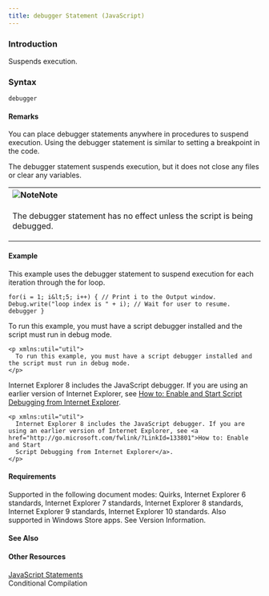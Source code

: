 ```yaml
---
title: debugger Statement (JavaScript)
---
```


### Introduction 

 Suspends execution.

### Syntax 

```
debugger
```

#### Remarks 

<div id="languageReferenceRemarksSection" class="section" name="collapseableSection" style="">
  <p xmlns:util="util">
    You can place <span sdata="langKeyword" value="debugger"><span class="keyword">debugger</span></span> statements anywhere in procedures to suspend execution. Using the <span sdata="langKeyword"
    value="debugger"><span class="keyword">debugger</span></span> statement is similar to setting a breakpoint in the code.
  </p>
  <p xmlns:util="util">
    The <span sdata="langKeyword" value="debugger"><span class="keyword">debugger</span></span> statement suspends execution, but it does not close any files or clear any variables.
  </p>
  <div class="alert">
    <table width="100%" cellspacing="0" cellpadding="0">
      <tr>
        <th align="left">
          <img class="note" alt="Note" title="Note" src="../icons/alert_note.gif" /><b>Note</b>
        </th>
      </tr>
      <tr>
        <td>
          <p xmlns:util="util">
            The <span sdata="langKeyword" value="debugger"><span class="keyword">debugger</span></span> statement has no effect unless the script is being debugged.
          </p>
        </td>
      </tr>
    </table>
  </div>
</div>

#### Example 

<p xmlns:util="util">
  This example uses the <span sdata="langKeyword" value="debugger"><span class="keyword">debugger</span></span> statement to suspend execution for each iteration through the <span sdata="langKeyword"
  value="for"><span class="keyword">for</span></span> loop.
</p>

```
for(i = 1; i&lt;5; i++) { // Print i to the Output window. Debug.write("loop index is " + i); // Wait for user to resume. debugger }
```

<p xmlns:util="util">
  To run this example, you must have a script debugger installed and the script must run in debug mode.
</p>

```
<p xmlns:util="util">
  To run this example, you must have a script debugger installed and the script must run in debug mode.
</p>
```

<p xmlns:util="util">
  Internet Explorer 8 includes the JavaScript debugger. If you are using an earlier version of Internet Explorer, see <a href="http://go.microsoft.com/fwlink/?LinkId=133801">How to: Enable and Start
  Script Debugging from Internet Explorer</a>.
</p>

```
<p xmlns:util="util">
  Internet Explorer 8 includes the JavaScript debugger. If you are using an earlier version of Internet Explorer, see <a href="http://go.microsoft.com/fwlink/?LinkId=133801">How to: Enable and Start
  Script Debugging from Internet Explorer</a>.
</p>
```

#### Requirements 

<div id="requirementsTitleSection" class="section" name="collapseableSection" style="">
  <p xmlns:util="util"></p>
  <p>
    Supported in the following document modes: Quirks, Internet Explorer 6 standards, Internet Explorer 7 standards, Internet Explorer 8 standards, Internet Explorer 9 standards, Internet Explorer 10
    standards. Also supported in Windows Store apps. See Version Information.
  </p>
</div>

#### See Also 

<div id="seeAlsoSection" class="section" name="collapseableSection" style="">
  <h4 class="subHeading">
    Other Resources
  </h4>
  <div class="seeAlsoStyle">
    <span sdata="link" xmlns:util="util"><a href="c0abc33e-5ebf-4e83-8a08-a1db9070e3b4.htm">JavaScript Statements</a></span>
  </div>
  <div class="seeAlsoStyle">
    <span sdata="link" xmlns:util="util">Conditional Compilation</span>
  </div>
</div>

